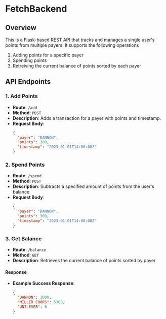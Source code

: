 # FetchBackend

## Overview
This is a Flask-based REST API that tracks and manages a single user's points from multiple payers. It supports the following operations
1. Adding points for a specific payer
2. Spending points
3. Retreiving the current balance of points sorted by each payer



## **API Endpoints**

### **1. Add Points**
- **Route**: `/add`
- **Method**: `POST`
- **Description**: Adds a transaction for a payer with points and timestamp.
- **Request Body**:
  ```json
  {
    "payer": "DANNON",
    "points": 300,
    "timestamp": "2023-01-01T14:00:00Z"
  }

### **2. Spend Points**
- **Route**: `/spend`
- **Method**: `POST`
- **Description**: Subtracts a specified amount of points from the user's balance
- **Request Body**:
  ```json
  {
    "payer": "DANNON",
    "points": 300,
    "timestamp": "2023-01-01T14:00:00Z"
  }

### **3. Get Balance**

- **Route**: `/balance`
- **Method**: `GET`
- **Description**: Retrieves the current balance of points sorted by payer

#### **Response**
- **Example Success Response**:
  ```json
  {
    "DANNON": 1000,
    "MILLER COORS": 5300,
    "UNILEVER": 0
  }
